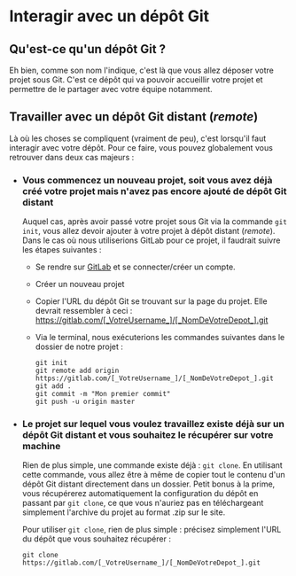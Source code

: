 # Interagir avec un dépôt Git

## Qu'est-ce qu'un dépôt Git ?

Eh bien, comme son nom l'indique, c'est là que vous allez déposer votre projet sous Git. C'est ce dépôt qui va pouvoir accueillir votre projet et permettre de le partager avec votre équipe notamment.

## Travailler avec un dépôt Git distant (*remote*)

Là où les choses se compliquent (vraiment de peu), c'est lorsqu'il faut interagir avec votre dépôt. Pour ce faire, vous pouvez globalement vous retrouver dans deux cas majeurs :

- ### Vous commencez un nouveau projet, soit vous avez déjà créé votre projet mais n'avez pas encore ajouté de dépôt Git distant

  Auquel cas, après avoir passé votre projet sous Git via la commande `git init`,  vous allez devoir ajouter à votre projet à dépôt distant (*remote*). Dans le cas où nous utiliserions GitLab pour ce projet, il faudrait suivre les étapes suivantes :

  - Se rendre sur [GitLab](https://gitlab.com) et se connecter/créer un compte.

  - Créer un nouveau projet

  - Copier l'URL du dépôt Git se trouvant sur la page du projet. Elle devrait ressembler à ceci : https://gitlab.com/[_VotreUsername_]/[_NomDeVotreDepot_].git

  - Via le terminal, nous exécuterions les commandes suivantes dans le dossier de notre projet :

    ```
    git init
    git remote add origin https://gitlab.com/[_VotreUsername_]/[_NomDeVotreDepot_].git
    git add .
    git commit -m "Mon premier commit"
    git push -u origin master
    ```

- ### Le projet sur lequel vous voulez travaillez existe déjà sur un dépôt Git distant et vous souhaitez le récupérer sur votre machine

  Rien de plus simple, une commande existe déjà : `git clone`. En utilisant cette commande, vous allez être à même de copier tout le contenu d'un dépôt Git distant directement dans un dossier. Petit bonus à la prime, vous récupérerez automatiquement la configuration du dépôt en passant par `git clone`, ce que vous n'auriez pas en téléchargeant simplement l'archive du projet au format .zip sur le site.

  Pour utiliser `git clone`, rien de plus simple : précisez simplement l'URL du dépôt que vous souhaitez récupérer :

  ```
  git clone https://gitlab.com/[_VotreUsername_]/[_NomDeVotreDepot_].git
  ```
